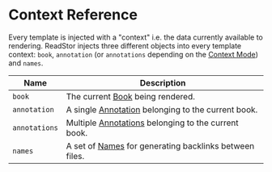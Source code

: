 # Context Reference

Every template is injected with a "context" i.e. the data currently available to rendering. ReadStor
injects three different objects into every template context: `book`, `annotation` (or `annotations`
depending on the [Context Mode][context-modes]) and `names`.

| Name          | Description                                                       |
| ------------- | ----------------------------------------------------------------- |
| `book`        | The current [Book][book] being rendered.                          |
| `annotation`  | A single [Annotation][annotation] belonging to the current book.  |
| `annotations` | Multiple [Annotations][annotation] belonging to the current book. |
| `names`       | A set of [Names][names] for generating backlinks between files.   |

[annotation]: ../context-reference/annotation.md
[book]: ../context-reference/book.md
[context-modes]: ../configuration/context-modes.md
[names]: ../context-reference/names.md
